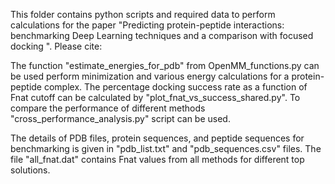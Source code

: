 This folder contains python scripts and required data to perform calculations for the paper "Predicting protein-peptide interactions: benchmarking Deep Learning techniques and a comparison with focused docking ".
Please cite: 


The function "estimate_energies_for_pdb" from OpenMM_functions.py can be used perform minimization and various energy calculations for a protein-peptide complex.
The percentage docking success rate as a function of Fnat cutoff can be calculated by "plot_fnat_vs_success_shared.py".
To compare the performance of different methods "cross_performance_analysis.py" script can be used.

The details of PDB files, protein sequences, and peptide sequences for benchmarking is given in  "pdb_list.txt" and "pdb_sequences.csv" files.
The file "all_fnat.dat" contains Fnat values from all methods for different top solutions. 
